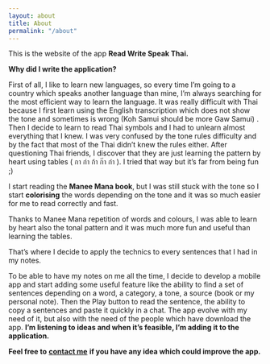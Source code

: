 ```yaml
---
layout: about
title: About
permalink: "/about"
---
```


This is the website of the app **Read Write Speak Thai.**

**Why did I write the application?**

First of all, I like to learn new languages, so every time I’m going to a country which speaks another language than mine, I’m always searching for the most efficient way to learn the language. It was really difficult with Thai because I first learn using the English transcription which does not show the tone and sometimes is wrong (Koh Samui should be more Gaw Samui) . Then I decide to learn to read Thai symbols and I had to unlearn almost everything that I knew. I was very confused by the tone rules difficulty and by the fact that most of the Thai didn’t knew the rules either. After questioning Thai friends, I discover that they are just learning the pattern by heart using tables ( กา ก่า ก้า ก๊า ก๋า ). I tried that way but it’s far from being fun ;)

I start reading the **Manee Mana book**, but I was still stuck with the tone so I start **colorising** the words depending on the tone and it was so much easier for me to read correctly and fast.

Thanks to Manee Mana repetition of words and colours, I was able to learn by heart also the tonal pattern and it was much more fun and useful than learning the tables.

That’s where I decide to apply the technics to every sentences that I had in my notes.

To be able to have my notes on me all the time, I decide to develop a mobile app and start adding some useful feature like the ability to find a set of sentences depending on a word, a category, a tone, a source (book or my personal note). Then the Play button to read the sentence, the ability to copy a sentences and paste it quickly in a chat. The app evolve with my need of it, but also with the need of the people which have download the app. **I’m listening to ideas and when it’s feasible, I’m adding it to the application.**

**Feel free to** [**contact me**](/contact/) **if you have any idea which could improve the app.**
